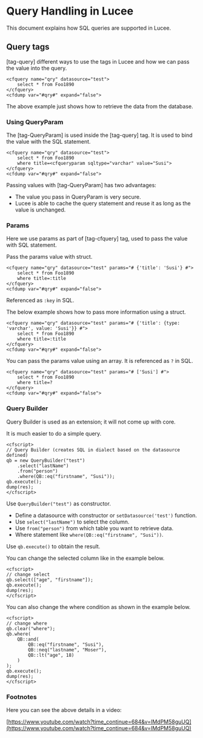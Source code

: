 <!--
{
  "title": "Query Handling In Lucee",
  "id": "query-handling-lucee",
  "related": [
    "tag-query",
    "tag-queryparam",
    "function-queryexecute"
  ],
  "categories": [
    "query"
  ],
  "description": "How to do SQL Queries with Lucee.",
  "keywords": [
    "Query",
    "SQL",
    "QueryParam",
    "Query Builder",
    "cfquery",
    "params",
    "Query Handling"
  ]
}
-->
# Query Handling in Lucee

This document explains how SQL queries are supported in Lucee.

## Query tags

[tag-query] different ways to use the tags in Lucee and how we can pass the value into the query.

```lucee
<cfquery name="qry" datasource="test">
    select * from Foo1890
</cfquery>
<cfdump var="#qry#" expand="false">
```

The above example just shows how to retrieve the data from the database.

### Using QueryParam

The [tag-QueryParam] is used inside the [tag-query] tag. It is used to bind the value with the SQL statement.

```lucee
<cfquery name="qry" datasource="test">
    select * from Foo1890
    where title=<cfqueryparam sqltype="varchar" value="Susi">
</cfquery>
<cfdump var="#qry#" expand="false">
```

Passing values with [tag-QueryParam] has two advantages:

* The value you pass in QueryParam is very secure.
* Lucee is able to cache the query statement and reuse it as long as the value is unchanged.

### Params

Here we use params as part of [tag-cfquery] tag, used to pass the value with SQL statement.

Pass the params value with struct.

```lucee
<cfquery name="qry" datasource="test" params="# {'title': 'Susi'} #">
    select * from Foo1890
    where title=:title
</cfquery>
<cfdump var="#qry#" expand="false">
```

Referenced as `:key` in SQL.

The below example shows how to pass more information using a struct.

```lucee
<cfquery name="qry" datasource="test" params="# {'title': {type: 'varchar', value: 'Susi'}} #">
    select * from Foo1890
    where title=:title
</cfquery>
<cfdump var="#qry#" expand="false">
```

You can pass the params value using an array. It is referenced as `?` in SQL.

```lucee
<cfquery name="qry" datasource="test" params="# ['Susi'] #">
    select * from Foo1890
    where title=?
</cfquery>
<cfdump var="#qry#" expand="false">
```

### Query Builder

Query Builder is used as an extension; it will not come up with core.

It is much easier to do a simple query.

```lucee
<cfscript>
// Query Builder (creates SQL in dialect based on the datasource defined)
qb = new QueryBuilder("test")
    .select("lastName")
    .from("person")
    .where(QB::eq("firstname", "Susi"));
qb.execute();
dump(res);
</cfscript>
```

Use `QueryBuilder("test")` as constructor.

* Define a datasource with constructor or `setDatasource('test')` function.
* Use `select("lastName")` to select the column.
* Use `from("person")` from which table you want to retrieve data.
* Where statement like `where(QB::eq("firstname", "Susi"))`.

Use `qb.execute()` to obtain the result.

You can change the selected column like in the example below.

```lucee
<cfscript>
// change select
qb.select(["age", "firstname"]);
qb.execute();
dump(res);
</cfscript>
```

You can also change the where condition as shown in the example below.

```lucee
<cfscript>
// change where
qb.clear("where");
qb.where(
    QB::and(
        QB::eq("firstname", "Susi"),
        QB::neq("lastname", "Moser"),
        QB::lt("age", 18)
    )
);
qb.execute();
dump(res);
</cfscript>
```

### Footnotes

Here you can see the above details in a video:

[https://www.youtube.com/watch?time_continue=684&v=IMdPM58guUQ](https://www.youtube.com/watch?time_continue=684&v=IMdPM58guUQ)